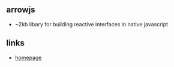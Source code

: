 ## arrowjs

- ~2kb libary for building reactive interfaces in native javascript

## links

- [homepage](https://www.arrow-js.com/)
